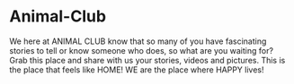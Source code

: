 # Animal-Club

We here at ANIMAL CLUB know that so many of you have fascinating stories to tell or know someone who does, so what are you waiting for? Grab this place and share with us your stories, videos and pictures.
This is the place that feels like HOME!
WE are the place where HAPPY lives!
